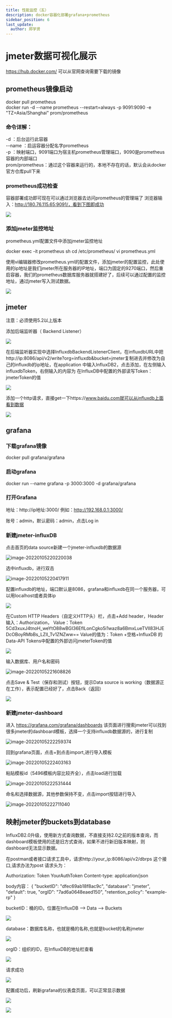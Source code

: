 ```yaml
---
title: 性能监控（五）
description: docker容器化部署grafana+prometheus
sidebar_position: 6
last_update:
  author: 郑学贤
---
```


# jmeter数据可视化展示

https://hub.docker.com/  可以从官网查询需要下载的镜像

## prometheus镜像启动

  docker pull prometheus  
  docker run -d --name prometheus --restart=always -p 9091:9090 -e "TZ=Asia/Shanghai" prom/prometheus

### 命令详解：
-d ：后台运行此容器  
--name ：启运容器分配名字prometheus  
-p ：映射端口，9091端口为宿主机prometheus管理端口，9090是prometheus容器的内部端口  
prom/prometheus：通过这个容器来运行的，本地不存在的话，默认会从docker官方仓库pull下来

### prometheus成功检查

容器部署成功即可现在可以通过浏览器去访问prometheus的管理端了
浏览器输入：http://180.76.115.65:9091/，看到下图即成功

![](@site/static/img/test_img/2022-08-09-11-07-03.png)


### 添加jmeter监控地址

prometheus.yml配置文件中添加jmeter监控地址

  docker exec -it prometheus sh
  cd  /etc/prometheus/
  vi  prometheus.yml

使用vi编辑器修改prometheus.yml的配置文件，添加jmeter的配置监控，此处使用的ip地址是我们jmeter所在服务器的IP地址，端口为固定的9270端口，然后重启容器，我们的prometheus数据库服务器就搭建好了，后续可以通过配置的监控地址，通过jmeter写入测试数据。

![](@site/static/img/test_img/2022-08-09-11-12-12.png)



## jmeter

注意：必须使用5.2以上版本

添加后端监听器（ Backend Listener）

![](@site/static/img/test_img/image-20220105223622463.png)


在后端监听器实现中选择InfluxdbBackendListenerClient，在influxdbURL中把http://ip:8086/api/v2/write?org=influxdb&bucket=jmeter复制进去并修改为自己的influxdb的ip地址，在application 中输入InfluxDB2，点击添加，在左侧输入influxdbToken，右侧输入的内容为 在InfluxDB中配置的外部读写Token：jmeterToken的值


![](@site/static/img/test_img/2022-08-08-20-26-48.png)



添加一个http请求，直接get一下https://www.baidu.com就可以从influxdb上面看到数据

![](@site/static/img/test_img/2022-08-08-20-35-29.png)

## grafana

### 下载grafana镜像

  docker pull grafana/grafana

### 启动grafana

  docker run --name grafana -p 3000:3000 -d grafana/grafana


### 打开Grafana

地址：http://ip地址:3000/
例如：http://192.168.0.1:3000/

账号：admin，默认密码：admin，点击Log in



### 新建jmeter-influxDB

点击首页的data  source新建一个jmeter-influxdb的数据源

![image-20220105220220038](@site/static/img/test_img/image-20220105220220038.png)



选中influxdb，进行双击

![image-20220105220417911](@site/static/img/test_img/image-20220105220417911.png)



配置influxdb的地址，端口默认是8086，grafana和influxdb在同一个服务器，可以用localhost或者具体ip

![](@site/static/img/test_img/2022-08-08-21-05-55.png)

在Custom HTTP Headers（自定义HTTP头）栏，点击+Add header，Header输入：Authorization， 
Value：Token 5Cd3xuxJ4tnoH_weYtO88wBGI36EflLonCgko5i1waz8a6BmxLueTVlI83HJEDcOBoyRMbBs_LZlI_Tv1ZNZww==
Value的值为：Token +空格+InfluxDB 的Data-API Tokens中配置的外部访问jmeterToken的值

![](@site/static/img/test_img/2022-08-08-21-06-33.png)

输入数据库、用户名和密码

![image-20220105221608826](@site/static/img/test_img/image-20220105221608826.png)

点击Save & Test（保存和测试）按钮，提示Data source is working（数据源正在工作），表示配置已经好了，点击Back（返回）

![](@site/static/img/test_img/2022-08-08-21-12-52.png)

### 新建jmeter-dashboard

进入 https://grafana.com/grafana/dashboards 该页面进行搜索jmeter可以找到很多jmeter的dashboard模板，选择一个支持influxdb数据源的，进行复制

![image-20220105222259374](@site/static/img/test_img/image-20220105222259374.png)


回到grafana页面，点击+到点击import,进行导入模板

![image-20220105222403163](@site/static/img/test_img/image-20220105222403163.png)


粘贴模板id（5496模板内容比较齐全），点击load进行加载

![image-20220105222531444](@site/static/img/test_img/image-20220105222531444.png)


命名和选择数据源，其他参数保持不变，点击import按钮进行导入

![image-20220105222711040](@site/static/img/test_img/image-20220105222711040.png)

## 映射jmeter的buckets到database

InfluxDB2.0升级，使用新方式查询数据，不直接支持2.0之前的版本查询，而dashboard模板使用的还是旧方式查询，如果不进行新旧版本映射，则dashboard无法显示数据。

在postman或者接口请求工具中，请求http://your_ip:8086/api/v2/dbrps 这个接口,请求办法为post
请求头为：

Authorization: Token YourAuthToken
Content-type: application/json

body内容：
{
"bucketID": "dfec69ab18f8ac9c",
"database": "jmeter",
"default": true,
"orgID": "7ad6a0648eaed150",
"retention_policy": "example-rp"
}

bucketID：桶的ID。位置在InfluxDB --> Data --> Buckets

![](@site/static/img/test_img/2022-08-09-10-10-51.png)

database：数据库名称，也就是桶的名称,也就是bucket的名称jmeter

![](@site/static/img/test_img/2022-08-09-10-12-44.png)

orgID：组织的ID，在InfluxDB的地址栏查看

![](@site/static/img/test_img/2022-08-09-10-14-14.png)

请求成功

![](@site/static/img/test_img/2022-08-09-10-15-13.png)

配置成功后，刷新grafana的仪表盘页面，可以正常显示数据

![](@site/static/img/test_img/2022-08-09-10-16-20.png)

![](@site/static/img/test_img/2022-08-09-10-24-48.png)

